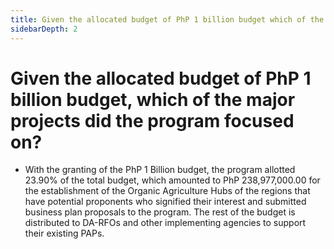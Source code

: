 ```yaml
---
title: Given the allocated budget of PhP 1 billion budget which of the major projects did the program focused on?
sidebarDepth: 2
---
```


# Given the allocated budget of PhP 1 billion budget, which of the major projects did the program focused on?


 - With the granting of the PhP 1 Billion budget, the program allotted 23.90% of the total budget, which amounted to PhP 238,977,000.00 for the establishment of the Organic Agriculture Hubs of the regions that have potential proponents who signified their interest and submitted business plan proposals to the program. The rest of the budget is distributed to DA-RFOs and other implementing agencies to support their existing PAPs.
